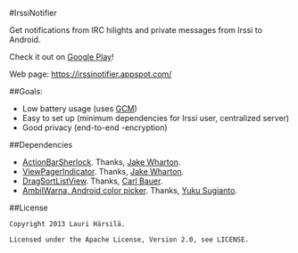 #IrssiNotifier

Get notifications from IRC hilights and private messages from Irssi to Android. 

Check it out on [Google Play](https://play.google.com/store/apps/details?id=fi.iki.murgo.irssinotifier)!

Web page: https://irssinotifier.appspot.com/

##Goals:

- Low battery usage (uses [GCM](http://developer.android.com/guide/google/gcm/index.html))
- Easy to set up (minimum dependencies for Irssi user, centralized server)
- Good privacy (end-to-end -encryption)

##Dependencies

- [ActionBarSherlock](https://github.com/JakeWharton/ActionBarSherlock). Thanks, [Jake Wharton](https://github.com/JakeWharton).
- [ViewPagerIndicator](https://github.com/JakeWharton/Android-ViewPagerIndicator/). Thanks, [Jake Wharton](https://github.com/JakeWharton).
- [DragSortListView](https://github.com/bauerca/drag-sort-listview). Thanks, [Carl Bauer](https://github.com/bauerca).
- [AmbilWarna, Android color picker](https://code.google.com/p/android-color-picker/). Thanks, [Yuku Sugianto](https://code.google.com/u/yukuku/).

##License

    Copyright 2013 Lauri Härsilä.

    Licensed under the Apache License, Version 2.0, see LICENSE.
